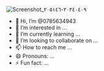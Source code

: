 ![Screenshot_٢٠٢٤٠٤٠٩-٢٠٥١٤٦](https://github.com/0785634943/0785634943/assets/166545608/c36e6798-9a5e-414f-98db-897a06234158)
- 👋 Hi, I’m @0785634943
- 👀 I’m interested in ...
- 🌱 I’m currently learning ...
- 💞️ I’m looking to collaborate on ...
- 📫 How to reach me ...
- 😄 Pronouns: ...
- ⚡ Fun fact: ...

<!---
0785634943/0785634943 is a ✨ special ✨ repository because its `README.md` (this file) appears on your GitHub profile.
You can click the Preview link to take a look at your changes.
--->

